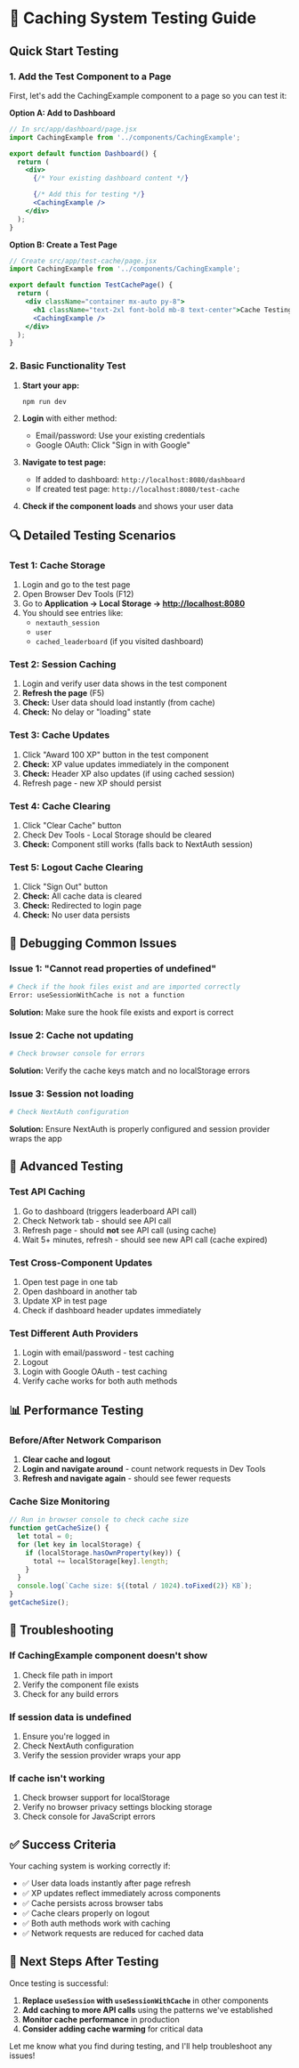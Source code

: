# 🧪 Caching System Testing Guide

## Quick Start Testing

### 1. **Add the Test Component to a Page**

First, let's add the CachingExample component to a page so you can test it:

**Option A: Add to Dashboard**

```jsx
// In src/app/dashboard/page.jsx
import CachingExample from '../components/CachingExample';

export default function Dashboard() {
  return (
    <div>
      {/* Your existing dashboard content */}

      {/* Add this for testing */}
      <CachingExample />
    </div>
  );
}
```

**Option B: Create a Test Page**

```jsx
// Create src/app/test-cache/page.jsx
import CachingExample from '../components/CachingExample';

export default function TestCachePage() {
  return (
    <div className="container mx-auto py-8">
      <h1 className="text-2xl font-bold mb-8 text-center">Cache Testing</h1>
      <CachingExample />
    </div>
  );
}
```

### 2. **Basic Functionality Test**

1. **Start your app:**

   ```bash
   npm run dev
   ```

2. **Login** with either method:

   - Email/password: Use your existing credentials
   - Google OAuth: Click "Sign in with Google"

3. **Navigate to test page:**

   - If added to dashboard: `http://localhost:8080/dashboard`
   - If created test page: `http://localhost:8080/test-cache`

4. **Check if the component loads** and shows your user data

## 🔍 Detailed Testing Scenarios

### Test 1: Cache Storage

1. Login and go to the test page
2. Open Browser Dev Tools (F12)
3. Go to **Application → Local Storage → <http://localhost:8080>**
4. You should see entries like:
   - `nextauth_session`
   - `user`
   - `cached_leaderboard` (if you visited dashboard)

### Test 2: Session Caching

1. Login and verify user data shows in the test component
2. **Refresh the page** (F5)
3. **Check:** User data should load instantly (from cache)
4. **Check:** No delay or "loading" state

### Test 3: Cache Updates

1. Click "Award 100 XP" button in the test component
2. **Check:** XP value updates immediately in the component
3. **Check:** Header XP also updates (if using cached session)
4. Refresh page - new XP should persist

### Test 4: Cache Clearing

1. Click "Clear Cache" button
2. Check Dev Tools - Local Storage should be cleared
3. **Check:** Component still works (falls back to NextAuth session)

### Test 5: Logout Cache Clearing

1. Click "Sign Out" button
2. **Check:** All cache data is cleared
3. **Check:** Redirected to login page
4. **Check:** No user data persists

## 🐛 Debugging Common Issues

### Issue 1: "Cannot read properties of undefined"

```bash
# Check if the hook files exist and are imported correctly
Error: useSessionWithCache is not a function
```

**Solution:** Make sure the hook file exists and export is correct

### Issue 2: Cache not updating

```bash
# Check browser console for errors
```

**Solution:** Verify the cache keys match and no localStorage errors

### Issue 3: Session not loading

```bash
# Check NextAuth configuration
```

**Solution:** Ensure NextAuth is properly configured and session provider wraps the app

## 🔬 Advanced Testing

### Test API Caching

1. Go to dashboard (triggers leaderboard API call)
2. Check Network tab - should see API call
3. Refresh page - should **not** see API call (using cache)
4. Wait 5+ minutes, refresh - should see new API call (cache expired)

### Test Cross-Component Updates

1. Open test page in one tab
2. Open dashboard in another tab
3. Update XP in test page
4. Check if dashboard header updates immediately

### Test Different Auth Providers

1. Login with email/password - test caching
2. Logout
3. Login with Google OAuth - test caching
4. Verify cache works for both auth methods

## 📊 Performance Testing

### Before/After Network Comparison

1. **Clear cache and logout**
2. **Login and navigate around** - count network requests in Dev Tools
3. **Refresh and navigate again** - should see fewer requests

### Cache Size Monitoring

```javascript
// Run in browser console to check cache size
function getCacheSize() {
  let total = 0;
  for (let key in localStorage) {
    if (localStorage.hasOwnProperty(key)) {
      total += localStorage[key].length;
    }
  }
  console.log(`Cache size: ${(total / 1024).toFixed(2)} KB`);
}
getCacheSize();
```

## 🚨 Troubleshooting

### If CachingExample component doesn't show

1. Check file path in import
2. Verify the component file exists
3. Check for any build errors

### If session data is undefined

1. Ensure you're logged in
2. Check NextAuth configuration
3. Verify the session provider wraps your app

### If cache isn't working

1. Check browser support for localStorage
2. Verify no browser privacy settings blocking storage
3. Check console for JavaScript errors

## ✅ Success Criteria

Your caching system is working correctly if:

- ✅ User data loads instantly after page refresh
- ✅ XP updates reflect immediately across components
- ✅ Cache persists across browser tabs
- ✅ Cache clears properly on logout
- ✅ Both auth methods work with caching
- ✅ Network requests are reduced for cached data

## 🎯 Next Steps After Testing

Once testing is successful:

1. **Replace `useSession` with `useSessionWithCache`** in other components
2. **Add caching to more API calls** using the patterns we've established
3. **Monitor cache performance** in production
4. **Consider adding cache warming** for critical data

Let me know what you find during testing, and I'll help troubleshoot any issues!

